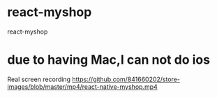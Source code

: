 # react-myshop
react-myshop
# due to having Mac,I can not do ios
Real screen recording https://github.com/841660202/store-images/blob/master/mp4/react-native-myshop.mp4

